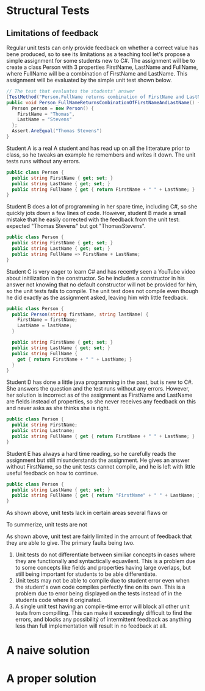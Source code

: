 # Structural Tests

## Limitations of feedback 
Regular unit tests can only provide feedback on whether a correct value has bene produced, so to see its limitations as a teaching tool let's propose a simple assignment for some students new to C#. The assignment will be to create a class Person with 3 properties FirstName, LastName and FullName, where FullName will be a combination of FirstName and LastName. This assignment will be evaluated by the simple unit test shown below. 

```C# 
// The test that evaluates the students' answer
[TestMethod("Person.FullName returns combination of FirstName and LastName")]
public void Person_FullNameReturnsCombinationOfFirstNameAndLastName() {
  Person person = new Person() {
    FirstName = "Thomas",
    LastName = "Stevens"
  };
  Assert.AreEqual("Thomas Stevens")
}
```

Student A is a real A student and has read up on all the litterature prior to class, so he tweaks an example he remembers and writes it down. The unit tests runs without any errors.
```C#
public class Person {
  public string FirstName { get; set; }
  public string LastName { get; set; }
  public string FullName { get { return FirstName + " " + LastName; }
}
```

Student B does a lot of programming in her spare time, including C#, so she quickly jots down a few lines of code. However, student B made a small mistake that he easily corrected with the feedback from the unit test: expected "Thomas Stevens" but got "ThomasStevens".
```C#
public class Person {
  public string FirstName { get; set; }
  public string LastName { get; set; }
  public string FullName => FirstName + LastName;
}
```

Student C is very eager to learn C# and has recently seen a YouTube video about initilization in the constructor. So he includes a constructor in his answer not knowing that no default constructor will not be provided for him, so the unit tests fails to compile. The unit test does not compile even though he did exactly as the assignment asked, leaving him with little feedback.
```C#
public class Person {
  public Person(string firstName, string lastName) {
    FirstName = firstName;
    LastName = lastName;
  }

  public string FirstName { get; set; }
  public string LastName { get; set; }
  public string FullName {
    get { return FirstName + " " + LastName; }
  }
}
```

Student D has done a little java programming in the past, but is new to C#. She answers the question and the test runs without any errors. However, her solution is incorrect as of the assignment as FirstName and LastName are fields instead of properties, so she never receives any feedback on this and never asks as she thinks she is right.
```C#
public class Person {
  public string FirstName;
  public string Lastname;
  public string FullName { get { return FirstName + " " + LastName; }
}
```

Student E has always a hard time reading, so he carefully reads the assignment but still misunderstands the assignment. He gives an answer without FirstName, so the unit tests cannot compile, and he is left with little useful feedback on how to continue. 
```C#
public class Person { 
  public string LastName { get; set; }
  public string FullName { get { return "FirstName" + " " + LastName; }
}
```

As shown above, unit tests lack in certain areas  several flaws or 

To summerize, unit tests are not 

As shown above, unit test are fairly limited in the amount of feedback that they are able to give. The primary faults being two.
1. Unit tests do not differentiate between similiar concepts in cases where they are functionally and syntactically equavilent. This is a problem due to some concepts like fields and properties having large overlaps, but still being important for students to be able differentiate.
2. Unit tests may not be able to compile due to student error even when the student's own code compiles perfectly fine on its own. This is a problem due to error being displayed on the tests instead of in the students code where it originated. 
3. A single unit test having an compile-time error will block all other unit tests from compilling. This can make it exceedingly difficult to find the errors, and blocks any possibilitý of intermittent feedback as anything less than full implementation will result in no feedback at all. 

# A naive solution


# A proper solution 
